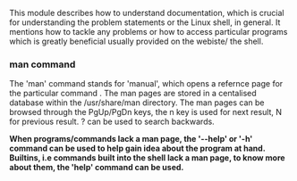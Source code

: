 This module describes how to understand documentation, which is crucial for understanding the problem statements or the Linux shell, in general.
It mentions how to tackle any problems or how to access particular programs which is greatly beneficial usually provided on the webiste/ the shell.

### man command
The 'man' command stands for 'manual', which opens a refernce page for the particular command . 
The man pages are stored in a centalised database within the /usr/share/man directory.
The man pages can be browsed through the PgUp/PgDn keys, the n key is used for next result, N for previous result. ? can be used to search backwards.

**When programs/commands lack a man page, the '--help' or '-h'  command can be used to help gain idea about the program at hand.**
**Builtins, i.e commands built into the shell lack a man page, to know more about them, the 'help' command can be used.**

